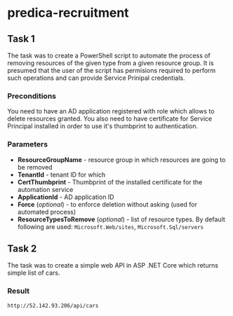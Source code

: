# predica-recruitment

## Task 1

The task was to create a PowerShell script to automate the process of removing resources of the given type from a given resource group. It is presumed that the user of the script has permisions required to perform such operations and can provide Service Prinipal credentials.

### Preconditions

You need to have an AD application registered with role which allows to delete resources granted.
You also need to have certificate for Service Principal installed in order to use it's thumbprint to authentication.

### Parameters

* **ResourceGroupName** - resource group in which resources are going to be removed
* **TenantId** - tenant ID for which 
* **CertThumbprint** - Thumbprint of the installed certificate for the automation service
* **ApplicationId** - AD application ID
* **Force** (*optional*) - to enforce deletion without asking (used for automated process)
* **ResourceTypesToRemove** (*optional*) - list of resource types. By default following are used: `Microsoft.Web/sites`, `Microsoft.Sql/servers`

## Task 2
The task was to create a simple web API in ASP .NET Core which returns simple list of cars.

### Result
`http://52.142.93.206/api/cars`
